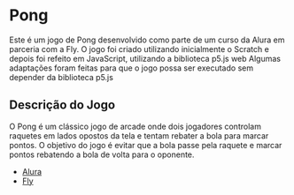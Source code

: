 # Pong

<p>Este é um jogo de Pong desenvolvido como parte de um curso da Alura em parceria com a Fly. O jogo foi criado 
utilizando inicialmente o Scratch e depois foi refeito em JavaScript, utilizando a biblioteca p5.js web Algumas adaptações
  foram feitas para que o jogo possa ser executado sem depender da biblioteca p5.js</p>

## Descrição do Jogo

O Pong é um clássico jogo de arcade onde dois jogadores controlam raquetes em lados opostos da tela e tentam rebater a bola para marcar 
pontos. O objetivo do jogo é evitar que a bola passe pela raquete e marcar pontos rebatendo a bola de volta para o oponente.


- [Alura](https://www.alura.com.br/)
- [Fly]([https://www.flyedu.com](https://www.linkedin.com/company/flyeducacao)https://www.linkedin.com/company/flyeducacao)
